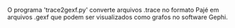 O programa 'trace2gexf.py' converte arquivos .trace no formato Pajé em arquivos .gexf que podem ser visualizados como grafos no software Gephi.
